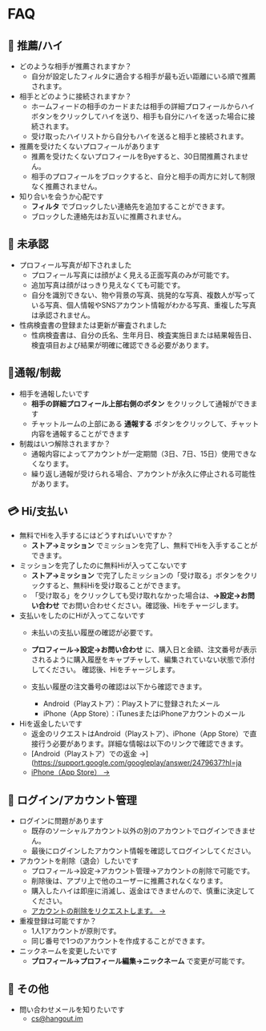 # FAQ


## 💖 推薦/ハイ

- どのような相手が推薦されますか？
    - 自分が設定したフィルタに適合する相手が最も近い距離にいる順で推薦されます。
- 相手とどのように接続されますか？
    - ホームフィードの相手のカードまたは相手の詳細プロフィールからハイボタンをクリックしてハイを送り、相手も自分にハイを送った場合に接続されます。
    - 受け取ったハイリストから自分もハイを送ると相手と接続されます。
- 推薦を受けたくないプロフィールがあります
    - 推薦を受けたくないプロフィールをByeすると、30日間推薦されません。
    - 相手のプロフィールをブロックすると、自分と相手の両方に対して制限なく推薦されません。
- 知り合いを会うか心配です
    - **フィルタ** でブロックしたい連絡先を追加することができます。
    - ブロックした連絡先はお互いに推薦されません。

## 🚫 未承認

- プロフィール写真が却下されました
    - プロフィール写真には顔がよく見える正面写真のみが可能です。
    - 追加写真は顔がはっきり見えなくても可能です。
    - 自分を識別できない、物や背景の写真、挑発的な写真、複数人が写っている写真、個人情報やSNSアカウント情報がわかる写真、重複した写真は承認されません。
- 性病検査書の登録または更新が審査されました
    - 性病検査書は、自分の氏名、生年月日、検査実施日または結果報告日、検査項目および結果が明確に確認できる必要があります。

## 🚨通報/制裁

- 相手を通報したいです
    - **相手の詳細プロフィール上部右側のボタン** をクリックして通報ができます
    - チャットルームの上部にある **通報する** ボタンをクリックして、チャット内容を通報することができます
- 制裁はいつ解除されますか？
    - 通報内容によってアカウントが一定期間（3日、7日、15日）使用できなくなります。
    - 繰り返し通報が受けられる場合、アカウントが永久に停止される可能性があります。

## 💳 **Hi/支払い**

- 無料でHiを入手するにはどうすればいいですか？
    - **ストア→ミッション** でミッションを完了し、無料でHiを入手することができます。
- ミッションを完了したのに無料Hiが入ってこないです
    - **ストア→ミッション** で完了したミッションの「受け取る」ボタンをクリックすると、無料Hiを受け取ることができます。
    - 「受け取る」をクリックしても受け取れなかった場合は、**→設定→お問い合わせ** でお問い合わせください。確認後、Hiをチャージします。
- 支払いをしたのにHiが入ってこないです
    - 未払いの支払い履歴の確認が必要です。
    - **プロフィール→設定→お問い合わせ** に、購入日と金額、注文番号が表示されるように購入履歴をキャプチャして、編集されていない状態で添付してください。 確認後、Hiをチャージします。
    
    - 支払い履歴の注文番号の確認は以下から確認できます。
        - Android（Playストア）：Playストアに登録されたメール
        - iPhone（App Store）：iTunesまたはiPhoneアカウントのメール
- Hiを返金したいです
    - 返金のリクエストはAndroid（Playストア）、iPhone（App Store）で直接行う必要があります。詳細な情報は以下のリンクで確認できます。
    - [Android（Playストア）での返金 →](https://support.google.com/googleplay/answer/2479637?hl=ja
    - [iPhone（App Store） →](https://support.apple.com/ja-jp/HT204084)

## 🤖 ログイン/アカウント管理

- ログインに問題があります
    - 既存のソーシャルアカウント以外の別のアカウントでログインできません。
    - 最後にログインしたアカウント情報を確認してログインしてください。
- アカウントを削除（退会）したいです
    - プロフィール→設定→アカウント管理→アカウントの削除で可能です。
    - 削除後は、アプリ上で他のユーザーに推薦されなくなります。
    - 購入したハイは即座に消滅し、返金はできませんので、慎重に決定してください。
    - [アカウントの削除をリクエストします。 →](https://app://delete-account)
- 重複登録は可能ですか？
    - 1人1アカウントが原則です。
    - 同じ番号で1つのアカウントを作成することができます。
- ニックネームを変更したいです
    - **プロフィール→プロフィール編集→ニックネーム** で変更が可能です。

## 🎸 その他

- 問い合わせメールを知りたいです
    - cs@hangout.im